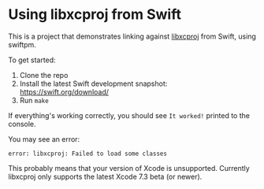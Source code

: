 # Using libxcproj from Swift

This is a project that demonstrates linking against [libxcproj][] from Swift, using swiftpm.

[libxcproj]: https://github.com/thoughtbot/libxcproj

To get started:

1. Clone the repo
2. Install the latest Swift development snapshot: https://swift.org/download/
3. Run `make`

If everything's working correctly, you should see `It worked!` printed to the console.

You may see an error:

```
error: libxcproj: Failed to load some classes
```

This probably means that your version of Xcode is unsupported. Currently libxcproj only supports the latest Xcode 7.3 beta (or newer).
